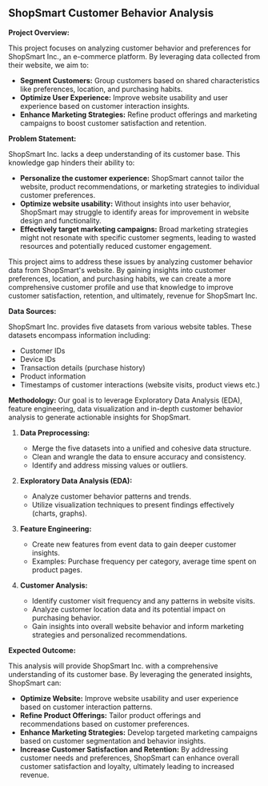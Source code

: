 ## ShopSmart Customer Behavior Analysis

**Project Overview:**

This project focuses on analyzing customer behavior and preferences for ShopSmart Inc., an e-commerce platform. By leveraging data collected from their website, we aim to:

* **Segment Customers:** Group customers based on shared characteristics like preferences, location, and purchasing habits.
* **Optimize User Experience:** Improve website usability and user experience based on customer interaction insights.
* **Enhance Marketing Strategies:** Refine product offerings and marketing campaigns to boost customer satisfaction and retention.

**Problem Statement:**

ShopSmart Inc. lacks a deep understanding of its customer base. This knowledge gap hinders their ability to:

* **Personalize the customer experience:** ShopSmart cannot tailor the website, product recommendations, or marketing strategies to individual customer preferences.
* **Optimize website usability:** Without insights into user behavior, ShopSmart may struggle to identify areas for improvement in website design and functionality.
* **Effectively target marketing campaigns:** Broad marketing strategies might not resonate with specific customer segments, leading to wasted resources and potentially reduced customer engagement.

This project aims to address these issues by analyzing customer behavior data from ShopSmart's website. By gaining insights into customer preferences, location, and purchasing habits, we can create a more comprehensive customer profile and use that knowledge to improve customer satisfaction, retention, and ultimately, revenue for ShopSmart Inc. 

**Data Sources:**

ShopSmart Inc. provides five datasets from various website tables. These datasets encompass information including:

* Customer IDs
* Device IDs
* Transaction details (purchase history)
* Product information
* Timestamps of customer interactions (website visits, product views etc.)

**Methodology:**
Our goal is to leverage Exploratory Data Analysis (EDA), feature engineering, data visualization and in-depth customer behavior analysis to generate actionable insights for ShopSmart.

1. **Data Preprocessing:**
    * Merge the five datasets into a unified and cohesive data structure.
    * Clean and wrangle the data to ensure accuracy and consistency.
    * Identify and address missing values or outliers.

2. **Exploratory Data Analysis (EDA):**
    * Analyze customer behavior patterns and trends.
    * Utilize visualization techniques to present findings effectively (charts, graphs).

3. **Feature Engineering:**
    * Create new features from event data to gain deeper customer insights.
    * Examples: Purchase frequency per category, average time spent on product pages.

4. **Customer Analysis:**
    * Identify customer visit frequency and any patterns in website visits.
    * Analyze customer location data and its potential impact on purchasing behavior.
    * Gain insights into overall website behavior and inform marketing strategies and personalized recommendations.

**Expected Outcome:**

This analysis will provide ShopSmart Inc. with a comprehensive understanding of its customer base. By leveraging the generated insights, ShopSmart can:

* **Optimize Website:** Improve website usability and user experience based on customer interaction patterns.
* **Refine Product Offerings:**  Tailor product offerings and recommendations based on customer preferences.
* **Enhance Marketing Strategies:** Develop targeted marketing campaigns based on customer segmentation and behavior insights.
* **Increase Customer Satisfaction and Retention:**  By addressing customer needs and preferences, ShopSmart can enhance overall customer satisfaction and loyalty, ultimately leading to increased revenue.
